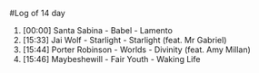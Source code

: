 #Log of 14 day

1. [00:00] Santa Sabina - Babel - Lamento
1. [15:33] Jai Wolf - Starlight - Starlight (feat. Mr Gabriel)
1. [15:44] Porter Robinson - Worlds - Divinity (feat. Amy Millan)
1. [15:46] Maybeshewill - Fair Youth - Waking Life
